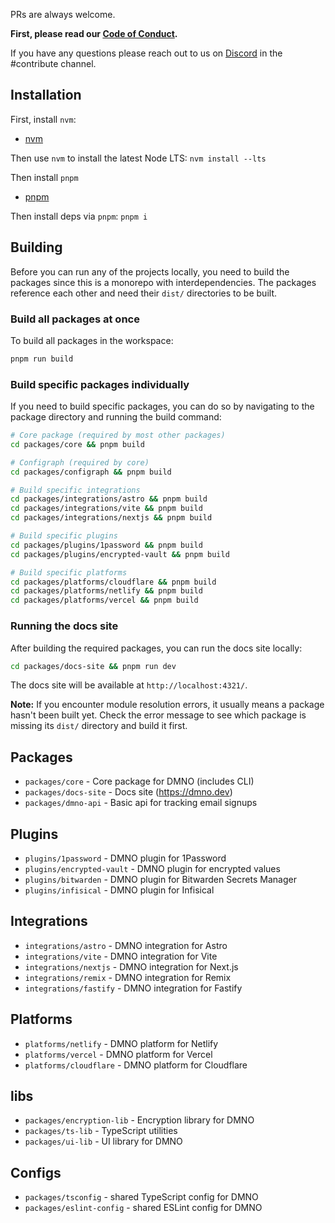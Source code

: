 PRs are always welcome. 

**First, please read our [Code of Conduct](CODE_OF_CONDUCT.md).**

If you have any questions please reach out to us on [Discord](https://chat.dmno.dev) in the #contribute channel.

## Installation

First, install `nvm`: 
- [nvm](https://github.com/nvm-sh/nvm)

Then use `nvm` to install the latest Node LTS: 
`nvm install --lts`

Then install `pnpm`
- [pnpm](https://pnpm.io/installation)

Then install deps via `pnpm`: 
`pnpm i`

## Building

Before you can run any of the projects locally, you need to build the packages since this is a monorepo with interdependencies. The packages reference each other and need their `dist/` directories to be built.

### Build all packages at once

To build all packages in the workspace:

```bash
pnpm run build
```

### Build specific packages individually

If you need to build specific packages, you can do so by navigating to the package directory and running the build command:

```bash
# Core package (required by most other packages)
cd packages/core && pnpm build

# Configraph (required by core)
cd packages/configraph && pnpm build

# Build specific integrations
cd packages/integrations/astro && pnpm build
cd packages/integrations/vite && pnpm build
cd packages/integrations/nextjs && pnpm build

# Build specific plugins
cd packages/plugins/1password && pnpm build
cd packages/plugins/encrypted-vault && pnpm build

# Build specific platforms
cd packages/platforms/cloudflare && pnpm build
cd packages/platforms/netlify && pnpm build
cd packages/platforms/vercel && pnpm build
```

### Running the docs site

After building the required packages, you can run the docs site locally:

```bash
cd packages/docs-site && pnpm run dev
```

The docs site will be available at `http://localhost:4321/`.

**Note:** If you encounter module resolution errors, it usually means a package hasn't been built yet. Check the error message to see which package is missing its `dist/` directory and build it first.

## Packages

- `packages/core` - Core package for DMNO (includes CLI) 
- `packages/docs-site` - Docs site (https://dmno.dev)
- `packages/dmno-api` - Basic api for tracking email signups

## Plugins

- `plugins/1password` - DMNO plugin for 1Password 
- `plugins/encrypted-vault` - DMNO plugin for encrypted values
- `plugins/bitwarden` - DMNO plugin for Bitwarden Secrets Manager
- `plugins/infisical` - DMNO plugin for Infisical

## Integrations
- `integrations/astro` - DMNO integration for Astro
- `integrations/vite` - DMNO integration for Vite
- `integrations/nextjs` - DMNO integration for Next.js
- `integrations/remix` - DMNO integration for Remix
- `integrations/fastify` - DMNO integration for Fastify

## Platforms  
- `platforms/netlify` - DMNO platform for Netlify
- `platforms/vercel` - DMNO platform for Vercel
- `platforms/cloudflare` - DMNO platform for Cloudflare

## libs

- `packages/encryption-lib` - Encryption library for DMNO
- `packages/ts-lib` - TypeScript utilities
- `packages/ui-lib` - UI library for DMNO

## Configs
- `packages/tsconfig` - shared TypeScript config for DMNO
- `packages/eslint-config` - shared ESLint config for DMNO




